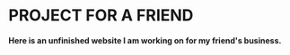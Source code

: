 # PROJECT FOR A FRIEND

#### Here is an unfinished website I am working on for my friend's business.

